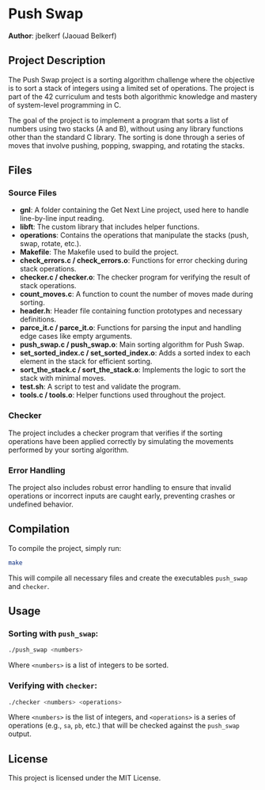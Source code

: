 
# Push Swap

**Author**: jbelkerf (Jaouad Belkerf)

## Project Description

The Push Swap project is a sorting algorithm challenge where the objective is to sort a stack of integers using a limited set of operations. The project is part of the 42 curriculum and tests both algorithmic knowledge and mastery of system-level programming in C.

The goal of the project is to implement a program that sorts a list of numbers using two stacks (A and B), without using any library functions other than the standard C library. The sorting is done through a series of moves that involve pushing, popping, swapping, and rotating the stacks.

## Files

### Source Files

- **gnl**: A folder containing the Get Next Line project, used here to handle line-by-line input reading.
- **libft**: The custom library that includes helper functions.
- **operations**: Contains the operations that manipulate the stacks (push, swap, rotate, etc.).
- **Makefile**: The Makefile used to build the project.
- **check_errors.c / check_errors.o**: Functions for error checking during stack operations.
- **checker.c / checker.o**: The checker program for verifying the result of stack operations.
- **count_moves.c**: A function to count the number of moves made during sorting.
- **header.h**: Header file containing function prototypes and necessary definitions.
- **parce_it.c / parce_it.o**: Functions for parsing the input and handling edge cases like empty arguments.
- **push_swap.c / push_swap.o**: Main sorting algorithm for Push Swap.
- **set_sorted_index.c / set_sorted_index.o**: Adds a sorted index to each element in the stack for efficient sorting.
- **sort_the_stack.c / sort_the_stack.o**: Implements the logic to sort the stack with minimal moves.
- **test.sh**: A script to test and validate the program.
- **tools.c / tools.o**: Helper functions used throughout the project.

### Checker

The project includes a checker program that verifies if the sorting operations have been applied correctly by simulating the movements performed by your sorting algorithm.

### Error Handling

The project also includes robust error handling to ensure that invalid operations or incorrect inputs are caught early, preventing crashes or undefined behavior.

## Compilation

To compile the project, simply run:

```bash
make
```

This will compile all necessary files and create the executables `push_swap` and `checker`.

## Usage

### Sorting with `push_swap`:

```bash
./push_swap <numbers>
```

Where `<numbers>` is a list of integers to be sorted.

### Verifying with `checker`:

```bash
./checker <numbers> <operations>
```

Where `<numbers>` is the list of integers, and `<operations>` is a series of operations (e.g., `sa`, `pb`, etc.) that will be checked against the `push_swap` output.

## License

This project is licensed under the MIT License.
